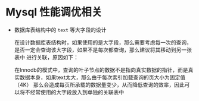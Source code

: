 # Mysql 性能调优相关


- 数据库表结构中的 `text` 等大字段的设计
    
    在设计数据库表结构时，如果使用的是大字段，那么需要考虑每一次的查询，是否一定会查询该大字段，如果不是每次都查询，那么建议将其移动到另一张表中
    进行关联，原因如下：

    在Innodb的模式中，查询的叶子节点的数据不是指向真实数据的指针，而是真实数据本身，如果text太大，那么由于每次索引加载查询的页大小为固定值（4K）
    那么会造成每页所承载的数据量变少，从而降低查询的效率，因此可以将不经常使用的大字段放入到单独的关联表中
